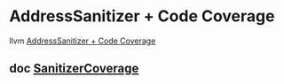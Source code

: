 # AddressSanitizer + Code Coverage



llvm [AddressSanitizer + Code Coverage](https://llvm.org/devmtg/2014-04/PDFs/LightningTalks/EuroLLVM'14%20--%20ASan%20%2B%20Coverage.pdf)



## doc [SanitizerCoverage](https://clang.llvm.org/docs/SanitizerCoverage.html)

